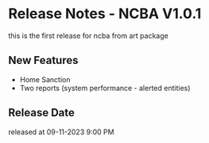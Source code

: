 # Release Notes - NCBA V1.0.1

this is the first release for ncba from art package 
## New Features

- Home Sanction
- Two reports (system performance - alerted entities) 


## Release Date 
released at 09-11-2023 9:00 PM


